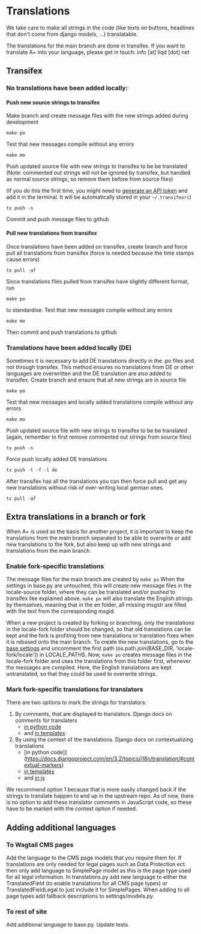 # Translations

We take care to make all strings in the code (like texts on buttons, headlines that don't come from django models, ...) translatable.

The translations for the main branch are done in transifex. If you want to translate A+ into your language, please get in touch: info [at] liqd [dot] net

## Transifex
### No translations have been added locally:
#### Push new source strings to transifex
Make branch and create message files with the new strings added during development

`make po`

Test that new messages compile without any errors

`make mo`

Push updated source file with new strings to transifex to be be translated (Note: commented out strings will not be ignored by transifex, but handled as normal source strings, so remove them before from source files)

(If you do this the first time, you might need to [generate an API token](https://docs.transifex.com/account/authentication) and add it in the terminal. It will be automatically stored in your `~/.transifexrc`)

`tx push -s`

Commit and push message files to github

#### Pull new translations from transifex
Once translations have been added on transifex, create branch and force pull all translations from transifex (force is needed because the time stamps cause errors)

`tx pull -af`

Since translations files pulled from transifex have slightly different format, run

`make po`

to standardise.
Test that new messages compile without any errors

`make mo`

Then commit and push translations to github

### Translations have been added locally (DE)
Sometimes it is necessary to add DE translations directly in the .po files and
not through transifex. This method ensures no translations from DE or other
languages are overwritten and the DE translation are also added to transifex.
Create branch and ensure that all new strings are in source file

`make po`

Test that new messages and locally added translations compile without any errors

`make mo`

Push updated source file with new strings to transifex to be be translated (again, remember to first remove commented out strings from source files)

`tx push -s`

Force push locally added DE translations

`tx push -t -f -l de`

After transifex has all the translations you can then force pull and get any new
translations without risk of over-writing local german ones.

`tx pull -af`


## Extra translations in a branch or fork
When A+ is used as the basis for another project, it is important to keep
the translations from the main branch separated to be able to overwrite or
add new translations to the fork, but also keep up with new strings and
translations from the main branch.

### Enable fork-specific translations
The message files for the main branch are created by
`make po`
When the settings in base.py are untouched, this will create new message
files in the locale-source folder, where they can be translated and/or
pushed to transifex like explained above.
`make po` will also translate the English strings by themselves, meaning
that in the en folder, all missing msgstr are filled with the text from
the corresponding msgid.

When a new project is created by forking or branching, only the
translations in the locale-fork folder should be changed, so that old
translations can be kept and the fork is profiting from new translations
or translation fixes when it is rebased onto the main branch.
To create the new translations, go to the
[base settings](https://github.com/liqd/adhocracy-plus/blob/master/adhocracy-plus/config/settings/base.py)
and uncomment the first path
(os.path.join(BASE_DIR, 'locale-fork/locale')) in LOCALE_PATHS.
Now, `make po` creates message files in the locale-fork folder and
uses the translations from this folder first, whenever the messages are
compiled.
Here, the English translations are kept untranslated, so that they could
be used to overwrite strings.

### Mark fork-specific translations for translators
There are two options to mark the strings for translators:
1. By comments, that are displayed to translators. Django docs on comments for translaters
    - [in python code](https://docs.djangoproject.com/en/3.2/topics/i18n/translation/#comments-for-translators)
    - and [in templates](https://docs.djangoproject.com/en/3.2/topics/i18n/translation/#translator-comments-in-templates)
2. By using the context of the translations. Django docs on contextualizing translations
    - [in python code]](https://docs.djangoproject.com/en/3.2/topics/i18n/translation/#contextual-markers)
    - [in templates](https://docs.djangoproject.com/en/3.2/topics/i18n/translation/#std:templatetag-translate)
    - and [in js](https://docs.djangoproject.com/en/3.2/topics/i18n/translation/#pgettext)

We recommend option 1 because that is more easily changed back if the strings to translate happen to end up in the upstream repo. As of now, there is no option to add these translator comments in JavaScript code, so these have to be marked with the context option if needed.

## Adding additional languages ##
### To Wagtail CMS pages ###
Add the language to the CMS page models that you require them for. If
translations are only needed for legal pages such as Data Protection ect. then
only add language to SimplePage model as this is the page type used for all legal
information.
In translations.py add new language to either the TranslatedField (to enable
translations for all CMS page types) or TranslatedFieldLegal to just include it
for SimplePages.
When adding to all page types add fallback descriptions to settings/models.py.
### To rest of site ###
Add additional language to base.py.
Update tests.
